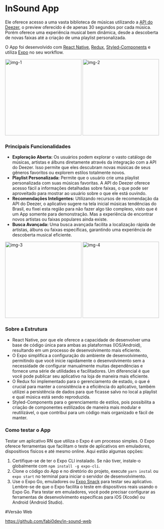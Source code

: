 # InSound App

Ele oferece acesso a uma vasta biblioteca de músicas utilizando a [API do Deezer](https://developers.deezer.com/api), o preview oferecido é de apenas 30 segundos por cada música. Porém oferece uma experiência musical bem dinâmica, desde a descoberta de novas faixas até a criação de uma playlist personalizada.

O App foi desenvolvido com [React Native](https://reactnative.dev/), [Redux](https://redux.js.org/), [ Styled-Components](https://styled-components.com/) e utiliza [Expo](https://expo.dev/) no seu workflow.

<div>
  <img alt="img-1" src="https://i.imgur.com/3Aifa5l.jpeg" width="250em" />
  <img alt="img-2" src="https://i.imgur.com/PM4KaVk.jpeg" width="250em" />
</div>

### Principais Funcionalidades

- <b>Exploração Aberta:</b> Os usuários podem explorar o vasto catálogo de músicas, artistas e álbuns diretamente através da integração com a API do Deezer. Isso permite que eles descubram novas músicas de seus gêneros favoritos ou explorem estilos totalmente novos.
  <br />
- <b>Playlist Personalizada:</b> Permite que o usuário crie uma playlist personalizada com suas músicas favoritas. A API do Deezer oferece acesso fácil a informações detalhadas sobre faixas, o que pode ser aproveitado para mostrar ao usuário sobre o que ele está ouvindo.
  <br />
- <b>Recomendações Inteligentes:</b> Utilizando recursos de recomendação da API do Deezer, o aplicativo sugere na tela inicial músicas tendências do Brasil, eu fixei esta região para não fazer algo tão complexo, visto que é um App somente para demonstração. Mas a experiência de encontrar novos artistas ou faixas populares ainda existe.
  <br />
- <b>Busca Avançada:</b> Uma busca avançada facilita a localização rápida de artistas, álbuns ou faixas específicas, garantindo uma experiência de descoberta musical eficiente.

<div>
  <img alt="img-3" src="https://i.imgur.com/xPzTdEl.jpeg" width="250em" />
  <img alt="img-4" src="https://i.imgur.com/KBPDlzB.jpeg" width="250em" />
</div>

### Sobre a Estrutura

- React Native, por que ele oferece a capacidade de desenvolver uma base de código única para ambas as plataformas (IOS/Android), resultando em um processo de desenvolvimento mais eficiente.
  <br />
- O Expo simplifica a configuração do ambiente de desenvolvimento, permitindo que você inicie rapidamente o desenvolvimento sem a necessidade de configurar manualmente muitas dependências e fornece uma série de utilidades e facilitadores. Um diferencial é que você pode publicar seu aplicativo na loja de maneira mais eficiente.
  <br />
- O Redux foi implementado para o gerenciamento de estado, o que é crucial para manter a consistência e a eficiência do aplicativo, também utilizei a persistência de dados para que ficasse salvo no local a playlist e qual música está sendo reproduzida.
  <br />
- Styled-Components para o gerenciamento de estilos, pois possibilita a criação de componentes estilizados de maneira mais modular e reutilizável, o que contribui para um código mais organizado e fácil de manter.

### Como testar o App

Testar um aplicativo RN que utiliza o Expo é um processo simples. O Expo oferece ferramentas que facilitam o teste de aplicativos em emuladores, dispositivos físicos e até mesmo online. Aqui estão algumas opções:

1. Certifique-se de ter o Expo CLI instalado. Se não tiver, instale-o globalmente com `npm install -g expo-cli`.
   <br />
2. Clone o código do App e no diretório do projeto, execute `yarn instal` ou `expo start` no terminal para iniciar o servidor de desenvolvimento.
   <br />
3. Use o Expo Go, emuladores ou [Expo Snack](https://snack.expo.dev/) para testar seu aplicativo.
   Lembre-se de que o Expo facilita o teste em dispositivos reais usando o Expo Go. Para testar em emuladores, você pode precisar configurar as ferramentas de desenvolvimento específicas para iOS (Xcode) ou Android (Android Studio).

#Versão Web

https://github.com/fabi0dev/in-sound-web
